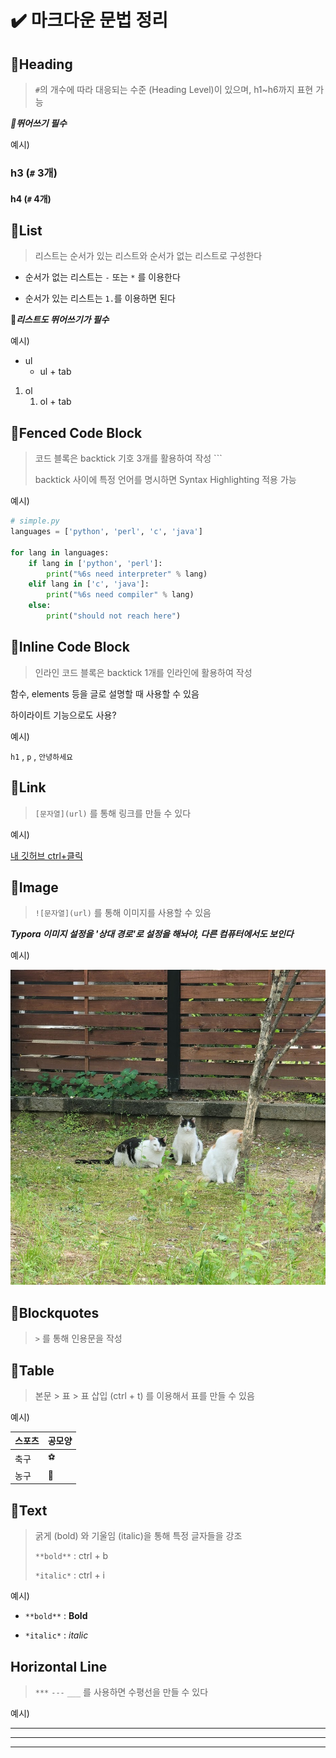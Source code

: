 # ✔️ 마크다운 문법 정리



## 📝Heading

> `#`의 개수에 따라 대응되는 수준 (Heading Level)이 있으며, h1~h6까지 표현 가능

***📌뛰어쓰기 필수***



예시)

### h3 (`#` 3개)

#### h4 (`#` 4개)





## 📝List

> 리스트는 순서가 있는 리스트와 순서가 없는 리스트로 구성한다

- 순서가 없는 리스트는 `-` 또는 `*` 를 이용한다

- 순서가 있는 리스트는 `1.`를 이용하면 된다

📌***리스트도 뛰어쓰기가 필수***



예시)

- ul
  - ul + tab

1. ol
   1. ol + tab





## 📝Fenced Code Block

> 코드 블록은 backtick 기호 3개를 활용하여 작성 ```
>
>  backtick 사이에 특정 언어를 명시하면 Syntax Highlighting 적용 가능

예시)

```python
# simple.py
languages = ['python', 'perl', 'c', 'java']

for lang in languages:
	if lang in ['python', 'perl']:
		print("%6s need interpreter" % lang)
	elif lang in ['c', 'java']:
		print("%6s need compiler" % lang)
	else:
		print("should not reach here")
```





## 📝Inline Code Block

> 인라인 코드 블록은 backtick 1개를 인라인에 활용하여 작성

함수, elements 등을 글로 설명할 때 사용할 수 있음

하이라이트 기능으로도 사용?



예시)

`h1` , `p` , `안녕하세요` 





## 📝Link

> `[문자열](url)` 를 통해 링크를 만들 수 있다



예시)

[내 깃허브 ctrl+클릭](https://github.com/JeJoonLee) 





## 📝Image

> `![문자열](url)` 를 통해 이미지를 사용할 수 있음 

***Typora 이미지 설정을 '상대 경로'로 설정을 해놔야, 다른 컴퓨터에서도 보인다***



예시)

![상대 결로가 설정되어 있음](markdown_language.assets/20220521_100736.jpg)





## 📝Blockquotes

> `>` 를 통해 인용문을 작성





## 📝Table

> 본문 > 표 > 표 삽입 (ctrl + t) 를 이용해서 표를 만들 수 있음

예시)

| 스포츠 | 공모양 |
| ------ | ------ |
| 축구   | ⚽      |
| 농구   | 🏀      |





## 📝Text 

> 굵게 (bold) 와 기울임 (italic)을 통해 특정 글자들을 강조
>
> `**bold**` : ctrl + b
>
> `*italic*` : ctrl + i

예시)

- `**bold**` : **Bold**

- `*italic*` : *italic*





## Horizontal Line

> `***` `---` `___` 를 사용하면 수평선을 만들 수 있다

예시)

***

---

___













